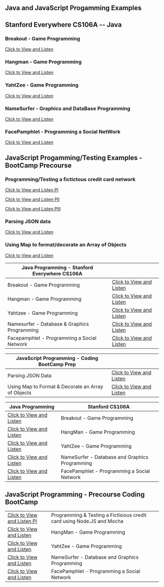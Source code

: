 ## Java and JavaScript Progamming Examples 

## Stanford Everywhere CS106A -- Java

### Breakout - Game Programming
[Click to View and Listen](https://brygit24.github.io/liveCoding/breakOut.mp4)
### Hangman - Game Programming
[Click to View and Listen](https://brygit24.github.io/liveCoding/hangMan.mp4)
### YahtZee - Game Programming
[Click to View and Listen](https://brygit24.github.io/liveCoding/yahtZee.mp4)
### NameSurfer - Graphics and DataBase Programming
[Click to View and Listen](https://brygit24.github.io/liveCoding/nameSurfer.mp4)
### FacePamphlet - Programming a Social NetWork
[Click to View and Listen](https://brygit24.github.io/liveCoding/facePamphlet.mp4)

## JavaScript Progamming/Testing Examples - BootCamp Precourse
### Programming/Testing a fictictous credit card network
[Click to View and Listen PI](https://brygit24.github.io/liveCoding/detectMochaPI.mp4)

[Click to View and Listen PII](https://brygit24.github.io/liveCoding/detectMochaPII.mp4)

[Click to View and Listen PIII](https://brygit24.github.io/liveCoding/detectMochaPIII.mp4)

### Parsing JSON data
[Click to View and Listen](https://brygit24.github.io/liveCoding/JSONCars.mp4)
### Using Map to format/decorate an Array of Objects
[Click to View and Listen](https://brygit24.github.io/liveCoding/renderShoes.mp4)

| Java Programming - Stanford Everywhere CS106A             |  |
| ----------- | ---------------------- |
|Breakout - Game Programming  |[Click to View and Listen](https://brygit24.github.io/liveCoding/breakOut.mp4)   |
|Hangman - Game Programming  |[Click to View and Listen](https://brygit24.github.io/liveCoding/hangMan.mp4)  |
|Yahtzee - Game Programming | [Click to View and Listen](https://brygit24.github.io/liveCoding/yahtZee.mp4) |
|Namesurfer - Database & Graphics Programming | [Click to View and Listen](https://brygit24.github.io/liveCoding/nameSurfer.mp4) |
|Facepamphlet - Programming a Social Network |[Click to View and Listen](https://brygit24.github.io/liveCoding/facePamphlet.mp4) |

| JavaScript Programming - Coding BootCamp Prep |  |
|------------------- | ---------------------|
| Parsing JSON Data | [Click to View and Listen](https://brygit24.github.io/liveCoding/JSONCars.mp4) |
| Using Map to Format & Decorate an Array of Objects | [Click to View and Listen](https://brygit24.github.io/liveCoding/renderShoes.mp4) |



|Java Programming    | Stanford CS106A    |
| ---             | ---                               |
|[Click to View and Listen](https://brygit24.github.io/liveCoding/breakOut.mp4)    | Breakout - Game Programming  |
|[Click to View and Listen](https://brygit24.github.io/liveCoding/hangMan.mp4)     | HangMan - Game Programming    |
|[Click to View and Listen](https://brygit24.github.io/liveCoding/yahtZee.mp4)     | YahtZee - Game Programming | 
|[Click to View and Listen](https://brygit24.github.io/liveCoding/nameSurfer.mp4)  | NameSurfer - Database and Graphics Programming  |
|[Click to View and Listen](https://brygit24.github.io/liveCoding/facePamphlet.mp4)| FacePamphlet - Programming a Social Network |  

## JavaScript Programming - Precourse Coding BootCamp

|   |   |
| ---             | ---                               |
|[Click to View and Listen PI](https://brygit24.github.io/liveCoding/detectMochaPI.mp4)    | Programming & Testing a Fictisious credit card using Node.JS and Mocha |      |
|[Click to View and Listen](https://brygit24.github.io/liveCoding/hangMan.mp4)     | HangMan - Game Programming    |
|[Click to View and Listen](https://brygit24.github.io/liveCoding/yahtZee.mp4)     | YahtZee - Game Programming | 
|[Click to View and Listen](https://brygit24.github.io/liveCoding/nameSurfer.mp4)  | NameSurfer - Database and Graphics Programming  |
|[Click to View and Listen](https://brygit24.github.io/liveCoding/facePamphlet.mp4)| FacePamphlet - Programming a Social Network |  

